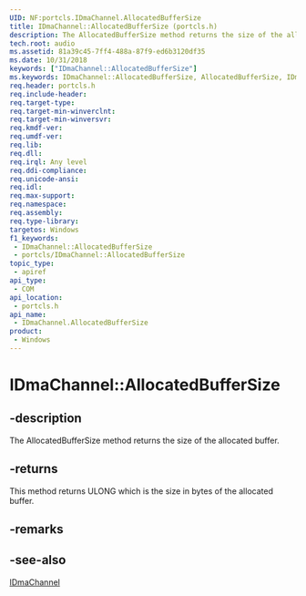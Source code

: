```yaml
---
UID: NF:portcls.IDmaChannel.AllocatedBufferSize
title: IDmaChannel::AllocatedBufferSize (portcls.h)
description: The AllocatedBufferSize method returns the size of the allocated buffer.
tech.root: audio
ms.assetid: 81a39c45-7ff4-488a-87f9-ed6b3120df35
ms.date: 10/31/2018
keywords: ["IDmaChannel::AllocatedBufferSize"]
ms.keywords: IDmaChannel::AllocatedBufferSize, AllocatedBufferSize, IDmaChannel.AllocatedBufferSize, IDmaChannel::AllocatedBufferSize, IDmaChannel.AllocatedBufferSize
req.header: portcls.h
req.include-header: 
req.target-type: 
req.target-min-winverclnt: 
req.target-min-winversvr: 
req.kmdf-ver: 
req.umdf-ver: 
req.lib: 
req.dll: 
req.irql: Any level
req.ddi-compliance: 
req.unicode-ansi: 
req.idl: 
req.max-support: 
req.namespace: 
req.assembly: 
req.type-library: 
targetos: Windows
f1_keywords:
 - IDmaChannel::AllocatedBufferSize
 - portcls/IDmaChannel::AllocatedBufferSize
topic_type:
 - apiref
api_type:
 - COM
api_location:
 - portcls.h
api_name:
 - IDmaChannel.AllocatedBufferSize
product:
 - Windows
---
```


# IDmaChannel::AllocatedBufferSize


## -description

The AllocatedBufferSize method returns the size of the allocated buffer.

## -returns

This method returns ULONG which is the size in bytes of the allocated buffer.

## -remarks

## -see-also

[IDmaChannel](nn-portcls-idmachannel.md)

